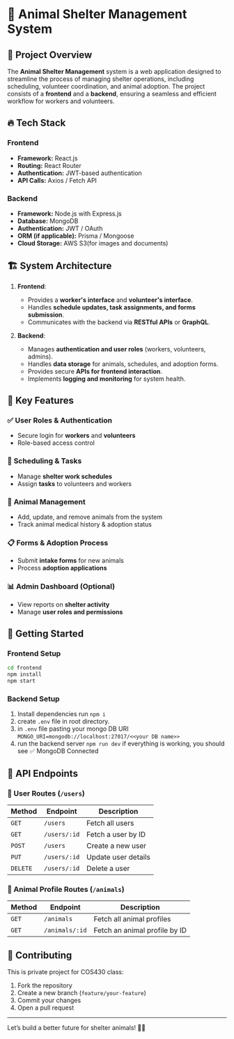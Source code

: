 # 🐾 Animal Shelter Management System

## 📌 Project Overview

The **Animal Shelter Management** system is a web application designed to streamline the process of managing shelter operations, including scheduling, volunteer coordination, and animal adoption. The project consists of a **frontend** and a **backend**, ensuring a seamless and efficient workflow for workers and volunteers.

## 🔥 Tech Stack

### **Frontend**

- **Framework:** React.js
- **Routing:** React Router
- **Authentication:** JWT-based authentication
- **API Calls:** Axios / Fetch API

### **Backend**

- **Framework:** Node.js with Express.js
- **Database:** MongoDB
- **Authentication:** JWT / OAuth
- **ORM (if applicable):** Prisma / Mongoose 
- **Cloud Storage:** AWS S3(for images and documents)

## 🏗️ System Architecture

1. **Frontend**:

   - Provides a **worker's interface** and **volunteer's interface**.
   - Handles **schedule updates, task assignments, and forms submission**.
   - Communicates with the backend via **RESTful APIs** or **GraphQL**.

2. **Backend**:
   - Manages **authentication and user roles** (workers, volunteers, admins).
   - Handles **data storage** for animals, schedules, and adoption forms.
   - Provides secure **APIs for frontend interaction**.
   - Implements **logging and monitoring** for system health.

## 📌 Key Features

### ✅ **User Roles & Authentication**

- Secure login for **workers** and **volunteers**
- Role-based access control

### 📆 **Scheduling & Tasks**

- Manage **shelter work schedules**
- Assign **tasks** to volunteers and workers

### 🐶 **Animal Management**

- Add, update, and remove animals from the system
- Track animal medical history & adoption status

### 📋 **Forms & Adoption Process**

- Submit **intake forms** for new animals
- Process **adoption applications**

### 📊 **Admin Dashboard (Optional)**

- View reports on **shelter activity**
- Manage **user roles and permissions**

## 🚀 Getting Started


### Frontend Setup

```sh
cd frontend
npm install
npm start
```

###  Backend Setup

1. Install dependencies run ```npm i```
2. create ```.env``` file in root directory.
3. in ```.env``` file pasting your mongo DB URI ```MONGO_URI=mongodb://localhost:27017/<<your DB name>>```
4. run the backend server ```npm run dev```
if everything is working, you should see ✅ MongoDB Connected

## 📡 API Endpoints

### 🧑 User Routes (`/users`)

| Method  | Endpoint       | Description              |
|---------|---------------|--------------------------|
| `GET`   | `/users`      | Fetch all users         |
| `GET`   | `/users/:id`  | Fetch a user by ID      |
| `POST`  | `/users`      | Create a new user       |
| `PUT`   | `/users/:id`  | Update user details     |
| `DELETE`| `/users/:id`  | Delete a user          |

### 🐶 Animal Profile Routes (`/animals`)

| Method  | Endpoint       | Description                        |
|---------|---------------|------------------------------------|
| `GET`   | `/animals`    | Fetch all animal profiles        |
| `GET`   | `/animals/:id` | Fetch an animal profile by ID   |

## 📌 Contributing

This is private project for COS430 class:

1. Fork the repository
2. Create a new branch (`feature/your-feature`)
3. Commit your changes
4. Open a pull request

---

Let’s build a better future for shelter animals! 🐾🚀
